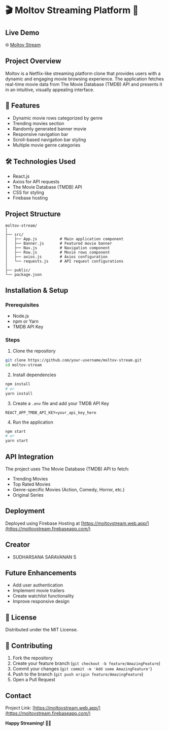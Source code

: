 # 🎬 Moltov Streaming Platform 🍿

## Live Demo
🌐 [Moltov Stream](https://moltovstream.firebaseapp.com/)

## Project Overview
Moltov is a Netflix-like streaming platform clone that provides users with a dynamic and engaging movie browsing experience. The application fetches real-time movie data from The Movie Database (TMDB) API and presents it in an intuitive, visually appealing interface.

## 🌟 Features
- Dynamic movie rows categorized by genre
- Trending movies section
- Randomly generated banner movie
- Responsive navigation bar
- Scroll-based navigation bar styling
- Multiple movie genre categories

## 🛠 Technologies Used
- React.js
- Axios for API requests
- The Movie Database (TMDB) API
- CSS for styling
- Firebase hosting

## Project Structure
```
moltov-stream/
│
├── src/
│   ├── App.js          # Main application component
│   ├── Banner.js       # Featured movie banner
│   ├── Nav.js          # Navigation component
│   ├── Row.js          # Movie rows component
│   ├── axios.js        # Axios configuration
│   └── requests.js     # API request configurations
│
├── public/
└── package.json
```

## Installation & Setup

### Prerequisites
- Node.js
- npm or Yarn
- TMDB API Key

### Steps
1. Clone the repository
```bash
git clone https://github.com/your-username/moltov-stream.git
cd moltov-stream
```

2. Install dependencies
```bash
npm install
# or
yarn install
```

3. Create a `.env` file and add your TMDB API Key
```
REACT_APP_TMDB_API_KEY=your_api_key_here
```

4. Run the application
```bash
npm start
# or
yarn start
```

## API Integration
The project uses The Movie Database (TMDB) API to fetch:
- Trending Movies
- Top Rated Movies
- Genre-specific Movies (Action, Comedy, Horror, etc.)
- Original Series

## Deployment
Deployed using Firebase Hosting at [https://moltovstream.web.app/](https://moltovstream.firebaseapp.com/)

## Creator
- SUDHARSANA SARAVANAN S

## Future Enhancements
- Add user authentication
- Implement movie trailers
- Create watchlist functionality
- Improve responsive design

## 📄 License
Distributed under the MIT License.

## 🚀 Contributing
1. Fork the repository
2. Create your feature branch (`git checkout -b feature/AmazingFeature`)
3. Commit your changes (`git commit -m 'Add some AmazingFeature'`)
4. Push to the branch (`git push origin feature/AmazingFeature`)
5. Open a Pull Request

## Contact
Project Link: [https://moltovstream.web.app/](https://moltovstream.firebaseapp.com/)

**Happy Streaming! 🍿🎥**

